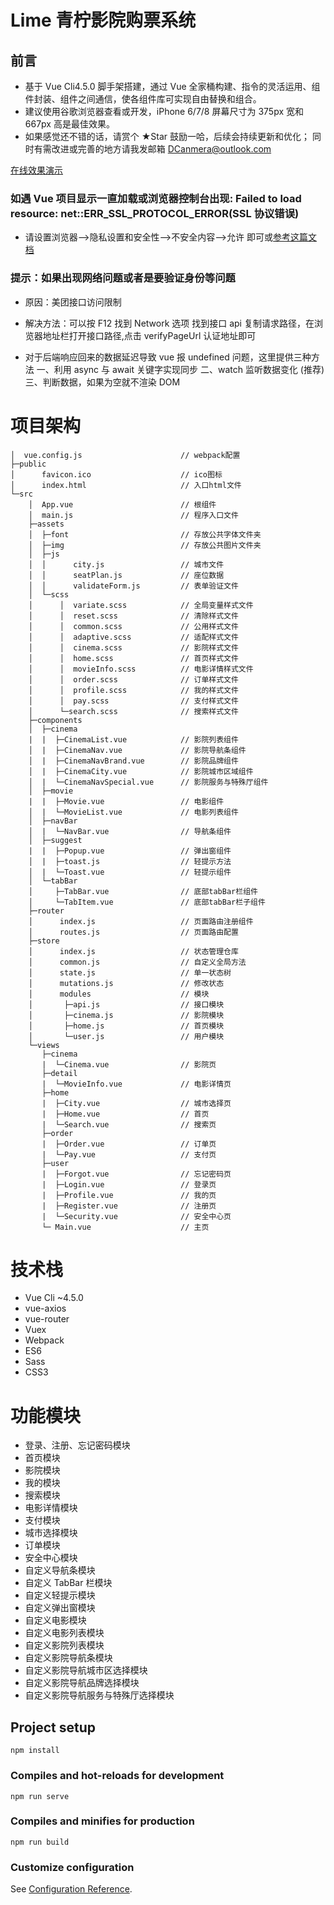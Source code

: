 # Lime 青柠影院购票系统

## 前言

- 基于 Vue Cli4.5.0 脚手架搭建，通过 Vue 全家桶构建、指令的灵活运用、组件封装、组件之间通信，使各组件库可实现自由替换和组合。
- 建议使用谷歌浏览器查看或开发，iPhone 6/7/8 屏幕尺寸为 375px 宽和 667px 高是最佳效果。
- 如果感觉还不错的话，请赏个 ★Star 鼓励一哈，后续会持续更新和优化；
  同时有需改进或完善的地方请我发邮箱 DCanmera@outlook.com

<a href="https://dcanmera.github.io/lime/" target="_blank">在线效果演示</a>

### 如遇 Vue 项目显示一直加载或浏览器控制台出现: Failed to load resource: net::ERR_SSL_PROTOCOL_ERROR(SSL 协议错误)

- 请设置浏览器-->隐私设置和安全性-->不安全内容-->允许 即可或<a href="https://www.cnblogs.com/wqkeep/p/13748676.html" target="_blank">参考这篇文档</a>

### 提示：如果出现网络问题或者是要验证身份等问题

- 原因：美团接口访问限制

- 解决方法：可以按 F12 找到 Network 选项 找到接口 api 复制请求路径，在浏览器地址栏打开接口路径,点击 verifyPageUrl 认证地址即可

- 对于后端响应回来的数据延迟导致 vue 报 undefined 问题，这里提供三种方法
  一、利用 async 与 await 关键字实现同步
  二、watch 监听数据变化 (推荐)
  三、判断数据，如果为空就不渲染 DOM

# 项目架构

```
│  vue.config.js                      // webpack配置
├─public
│      favicon.ico                    // ico图标
│      index.html                     // 入口html文件
└─src
    │  App.vue                        // 根组件
    │  main.js                        // 程序入口文件
    ├─assets
    │  ├─font                         // 存放公共字体文件夹
    │  ├─img                          // 存放公共图片文件夹
    │  ├─js
    │  │      city.js                 // 城市文件
    │  │      seatPlan.js             // 座位数据
    │  │      validateForm.js         // 表单验证文件
    │  └─scss
    │      │  variate.scss            // 全局变量样式文件
    │      │  reset.scss              // 清除样式文件
    │      │  common.scss             // 公用样式文件
    │      │  adaptive.scss           // 适配样式文件
    │      │  cinema.scss             // 影院样式文件
    │      │  home.scss               // 首页样式文件
    │      │  movieInfo.scss          // 电影详情样式文件
    │      │  order.scss              // 订单样式文件
    │      │  profile.scss            // 我的样式文件
    │      │  pay.scss                // 支付样式文件
    │      └─search.scss              // 搜索样式文件
    ├─components
    │  ├─cinema
    |  |  ├─CinemaList.vue            // 影院列表组件
    │  |  ├─CinemaNav.vue             // 影院导航条组件
    │  |  ├─CinemaNavBrand.vue        // 影院品牌组件
    │  |  ├─CinemaCity.vue            // 影院城市区域组件
    │  |  └─CinemaNavSpecial.vue      // 影院服务与特殊厅组件
    │  ├─movie
    |  |  ├─Movie.vue                 // 电影组件
    │  |  └─MovieList.vue             // 电影列表组件
    │  ├─navBar
    │  |  └─NavBar.vue                // 导航条组件
    │  ├─suggest
    |  |  ├─Popup.vue                 // 弹出窗组件
    │  |  ├─toast.js                  // 轻提示方法
    │  |  └─Toast.vue                 // 轻提示组件
    │  └─tabBar
    │     ├─TabBar.vue                // 底部tabBar栏组件
    │     └─TabItem.vue               // 底部tabBar栏子组件
    ├─router
    │      index.js                   // 页面路由注册组件
    │      routes.js                  // 页面路由配置
    ├─store
    │      index.js                   // 状态管理仓库
    │      common.js                  // 自定义全局方法
    │      state.js                   // 单一状态树
    │      mutations.js               // 修改状态
    │      modules                    // 模块
    │       ├─api.js                  // 接口模块
    │       ├─cinema.js               // 影院模块
    │       ├─home.js                 // 首页模块
    │       └─user.js                 // 用户模块
    └─views
       ├─cinema
       |  └─Cinema.vue                // 影院页
       ├─detail
       |  └─MovieInfo.vue             // 电影详情页
       ├─home
       |  ├─City.vue                  // 城市选择页
       |  ├─Home.vue                  // 首页
       |  └─Search.vue                // 搜索页
       ├─order
       |  ├─Order.vue                 // 订单页
       |  └─Pay.vue                   // 支付页
       ├─user
       |  ├─Forgot.vue                // 忘记密码页
       |  ├─Login.vue                 // 登录页
       |  ├─Profile.vue               // 我的页
       |  ├─Register.vue              // 注册页
       |  └─Security.vue              // 安全中心页
       └─ Main.vue                    // 主页
```

# 技术栈

- Vue Cli ~4.5.0
- vue-axios
- vue-router
- Vuex
- Webpack
- ES6
- Sass
- CSS3

# 功能模块

- 登录、注册、忘记密码模块
- 首页模块
- 影院模块
- 我的模块
- 搜索模块
- 电影详情模块
- 支付模块
- 城市选择模块
- 订单模块
- 安全中心模块
- 自定义导航条模块
- 自定义 TabBar 栏模块
- 自定义轻提示模块
- 自定义弹出窗模块
- 自定义电影模块
- 自定义电影列表模块
- 自定义影院列表模块
- 自定义影院导航条模块
- 自定义影院导航城市区选择模块
- 自定义影院导航品牌选择模块
- 自定义影院导航服务与特殊厅选择模块

## Project setup

```
npm install
```

### Compiles and hot-reloads for development

```
npm run serve
```

### Compiles and minifies for production

```
npm run build
```

### Customize configuration

See [Configuration Reference](https://cli.vuejs.org/config/).
